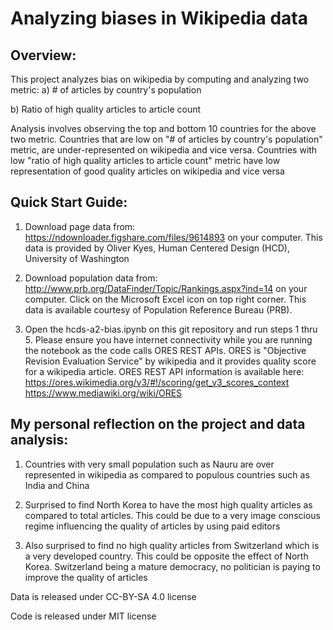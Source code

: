 
# Analyzing biases in Wikipedia data
## Overview:
This project analyzes bias on wikipedia by computing and analyzing two metric: 
a) # of articles by country's population 

b) Ratio of high quality articles to article count

Analysis involves observing the top and bottom 10 countries for the above two metric. 
Countries that are low on "# of articles by country's population" metric, are under-represented on wikipedia and vice versa. 
Countries with low "ratio of high quality articles to article count" metric have low representation of good quality articles on wikipedia and vice versa

## Quick Start Guide:
1) Download page data from: https://ndownloader.figshare.com/files/9614893 on your computer. This data is provided by Oliver Kyes, Human Centered Design (HCD), University of Washington

2) Download population data from: http://www.prb.org/DataFinder/Topic/Rankings.aspx?ind=14 on your computer. Click on the Microsoft Excel icon on top right corner. This data is available courtesy of Population Reference Bureau (PRB). 

3) Open the hcds-a2-bias.ipynb on this git repository and run steps 1 thru 5. Please ensure you have internet connectivity while you are running the notebook as the code calls ORES REST APIs. ORES is "Objective Revision Evaluation Service" by wikipedia and it provides quality score for a wikipedia article. ORES REST API information is available here: https://ores.wikimedia.org/v3/#!/scoring/get_v3_scores_context 
https://www.mediawiki.org/wiki/ORES

## My personal reflection on the project and data analysis:
1) Countries with very small population such as Nauru are over represented in wikipedia as compared to populous countries such as India and China

2) Surprised to find North Korea to have the most high quality articles as compared to total articles. This could be due to a very image conscious regime influencing the quality of articles by using paid editors

3) Also surprised to find no high quality articles from Switzerland which is a very developed country. This could be opposite the effect of North Korea. Switzerland being a mature democracy, no politician is paying to improve the quality of articles


Data is released under CC-BY-SA 4.0 license

Code is released under MIT license
